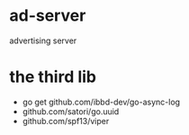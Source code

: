# ad-server
advertising server

# the third lib
- go get github.com/ibbd-dev/go-async-log
- github.com/satori/go.uuid
- github.com/spf13/viper
